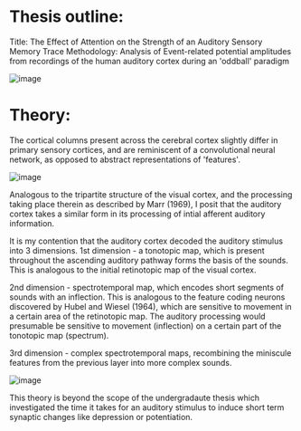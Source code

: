 # Thesis outline:
Title: The Effect of Attention on the Strength of an Auditory Sensory Memory Trace
Methodology: Analysis of Event-related potential amplitudes from recordings of the human auditory cortex during an 'oddball' paradigm

![image](https://github.com/user-attachments/assets/2f34232b-9d54-4204-bc23-cb2e0d8c14f7)

# Theory:

The cortical columns present across the cerebral cortex slightly differ in primary sensory cortices, and are reminiscent of a convolutional neural network, as opposed to abstract representations of 'features'.

![image](https://github.com/user-attachments/assets/c68d40af-c2ac-4a3e-bcb9-e79f3ea9827d)

Analogous to the tripartite structure of the visual cortex, and the processing taking place therein as described by Marr (1969), I posit that the auditory cortex takes a similar form in its processing of intial afferent auditory information.

It is my contention that the auditory cortex decoded the auditory stimulus into 3 dimensions. 
1st dimension - a tonotopic map, which is present throughout the ascending auditory pathway forms the basis of the sounds. This is analogous to the initial retinotopic map of the visual cortex.

2nd dimension - spectrotemporal map, which encodes short segments of sounds with an inflection. This is analogous to the feature coding neurons discovered by Hubel and Wiesel (1964), which are sensitive to movement in a certain area of the retinotopic map. The auditory processing would presumable be sensitive to movement (inflection) on a certain part of the tonotopic map (spectrum).

3rd dimension - complex spectrotemporal maps, recombining the miniscule features from the previous layer into more complex sounds.

![image](https://github.com/user-attachments/assets/b2d7820e-a757-481b-96bc-d73f47244a83)

This theory is beyond the scope of the undergradaute thesis which investigated the time it takes for an auditory stimulus to induce short term synaptic changes like depression or potentiation.









